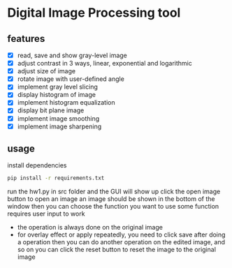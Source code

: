 # Digital Image Processing tool

## features
- [x] read, save and show gray-level image
- [x] adjust contrast in 3 ways, linear, exponential and logarithmic
- [x] adjust size of image
- [x] rotate image with user-defined angle
- [x] implement gray level slicing
- [x] display histogram of image
- [x] implement histogram equalization
- [x] display bit plane image
- [x] implement image smoothing
- [x] implement image sharpening

## usage
install dependencies
```bash
pip install -r requirements.txt
```
run the hw1.py in src folder
and the GUI will show up
click the open image button to open an image
an image should be shown in the bottom of the window
then you can choose the function you want to use
some function requires user input to work
- the operation is always done on the original image
- for overlay effect or apply repeatedly, you need to click save after doing a operation
then you can do another operation on the edited image, and so on
you can click the reset button to reset the image to the original image

